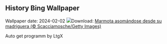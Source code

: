 ## History Bing Wallpaper
Wallpaper date: 2024-02-02
![](https://www.bing.com/th?id=OHR.AlpineMarmot_ES-ES0215898729_UHD.jpg&w=1000)Download: [Marmota asomándose desde su madriguera (© Scacciamosche/Getty Images)](https://www.bing.com/th?id=OHR.AlpineMarmot_ES-ES0215898729_UHD.jpg)

Auto get programm by LtgX
